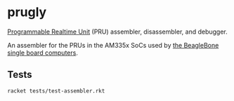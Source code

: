 # prugly

[Programmable Realtime
Unit](http://hackaday.com/2014/06/22/an-introduction-to-the-beaglebone-pru/)
(PRU) assembler, disassembler, and debugger.

An assembler for the PRUs in the AM335x SoCs used by [the BeagleBone single
board computers](https://beagleboard.org/bone).

## Tests

```bash
racket tests/test-assembler.rkt
```

